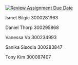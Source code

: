 [![Review Assignment Due Date](https://classroom.github.com/assets/deadline-readme-button-24ddc0f5d75046c5622901739e7c5dd533143b0c8e959d652212380cedb1ea36.svg)](https://classroom.github.com/a/NsogzK3F)

Ismet Bilgic 3000281963

Daniel Thorp 300295868

Vanessa Vo  300234993

Sanika Sisodia 300283847

Tony Kim 300087407